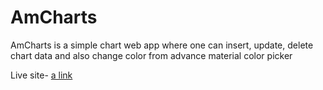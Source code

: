 # AmCharts



AmCharts is a simple chart web app where one can insert, update, delete chart data and also change color from advance material color picker

Live site- [a link](http://hellw.comxa.com/amchart)
